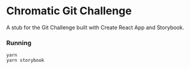 # Chromatic Git Challenge

A stub for the Git Challenge built with Create React App and Storybook.

### Running

```
yarn
yarn storybook
```
